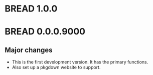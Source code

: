 # BREAD 1.0.0

# BREAD 0.0.0.9000

## Major changes

* This is the first development version. It has the primary functions. 
* Also set up a pkgdown website to support. 

